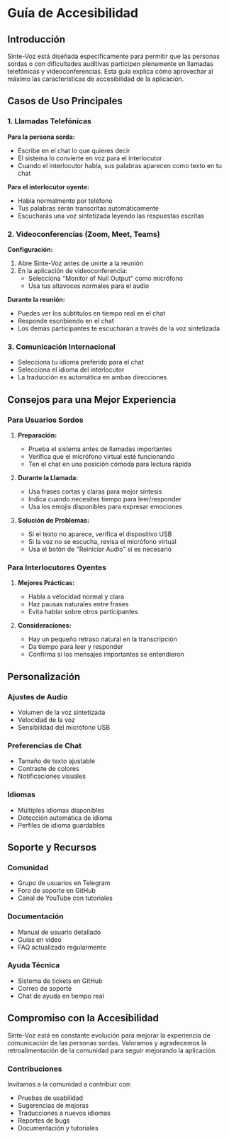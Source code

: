 # Guía de Accesibilidad

## Introducción

Sinte-Voz está diseñada específicamente para permitir que las personas sordas o con dificultades auditivas participen plenamente en llamadas telefónicas y videoconferencias. Esta guía explica cómo aprovechar al máximo las características de accesibilidad de la aplicación.

## Casos de Uso Principales

### 1. Llamadas Telefónicas

**Para la persona sorda:**
- Escribe en el chat lo que quieres decir
- El sistema lo convierte en voz para el interlocutor
- Cuando el interlocutor habla, sus palabras aparecen como texto en tu chat

**Para el interlocutor oyente:**
- Habla normalmente por teléfono
- Tus palabras serán transcritas automáticamente
- Escucharás una voz sintetizada leyendo las respuestas escritas

### 2. Videoconferencias (Zoom, Meet, Teams)

**Configuración:**
1. Abre Sinte-Voz antes de unirte a la reunión
2. En la aplicación de videoconferencia:
   - Selecciona "Monitor of Null Output" como micrófono
   - Usa tus altavoces normales para el audio

**Durante la reunión:**
- Puedes ver los subtítulos en tiempo real en el chat
- Responde escribiendo en el chat
- Los demás participantes te escucharán a través de la voz sintetizada

### 3. Comunicación Internacional

- Selecciona tu idioma preferido para el chat
- Selecciona el idioma del interlocutor
- La traducción es automática en ambas direcciones

## Consejos para una Mejor Experiencia

### Para Usuarios Sordos

1. **Preparación:**
   - Prueba el sistema antes de llamadas importantes
   - Verifica que el micrófono virtual esté funcionando
   - Ten el chat en una posición cómoda para lectura rápida

2. **Durante la Llamada:**
   - Usa frases cortas y claras para mejor síntesis
   - Indica cuando necesites tiempo para leer/responder
   - Usa los emojis disponibles para expresar emociones

3. **Solución de Problemas:**
   - Si el texto no aparece, verifica el dispositivo USB
   - Si la voz no se escucha, revisa el micrófono virtual
   - Usa el botón de "Reiniciar Audio" si es necesario

### Para Interlocutores Oyentes

1. **Mejores Prácticas:**
   - Habla a velocidad normal y clara
   - Haz pausas naturales entre frases
   - Evita hablar sobre otros participantes

2. **Consideraciones:**
   - Hay un pequeño retraso natural en la transcripción
   - Da tiempo para leer y responder
   - Confirma si los mensajes importantes se entendieron

## Personalización

### Ajustes de Audio
- Volumen de la voz sintetizada
- Velocidad de la voz
- Sensibilidad del micrófono USB

### Preferencias de Chat
- Tamaño de texto ajustable
- Contraste de colores
- Notificaciones visuales

### Idiomas
- Múltiples idiomas disponibles
- Detección automática de idioma
- Perfiles de idioma guardables

## Soporte y Recursos

### Comunidad
- Grupo de usuarios en Telegram
- Foro de soporte en GitHub
- Canal de YouTube con tutoriales

### Documentación
- Manual de usuario detallado
- Guías en video
- FAQ actualizado regularmente

### Ayuda Técnica
- Sistema de tickets en GitHub
- Correo de soporte
- Chat de ayuda en tiempo real

## Compromiso con la Accesibilidad

Sinte-Voz está en constante evolución para mejorar la experiencia de comunicación de las personas sordas. Valoramos y agradecemos la retroalimentación de la comunidad para seguir mejorando la aplicación.

### Contribuciones
Invitamos a la comunidad a contribuir con:
- Pruebas de usabilidad
- Sugerencias de mejoras
- Traducciones a nuevos idiomas
- Reportes de bugs
- Documentación y tutoriales
